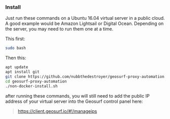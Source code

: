 ### Install

Just run these commands on a Ubuntu 16.04 virtual server in a public cloud.  A good example would be Amazon Lightsail or Digital Ocean.  Depending on the server, you may need to run them one at a time.

This first:
```bash
sudo bash
```

Then this:
```bash
apt update
apt install git
git clone https://github.com/nubbthedestroyer/geosurf-proxy-automation
cd geosurf-proxy-automation
./non-docker-install.sh
```

after running these commands, you will still need to add the public IP address of your virtual server into the Geosurf control panel here:
> https://client.geosurf.io/#!/manageips

